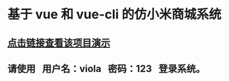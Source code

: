# 基于 vue 和 vue-cli 的仿小米商城系统
## [点击链接查看该项目演示](http://mi.aeeternity.com)
## 请使用   用户名：viola   密码：123   登录系统。

